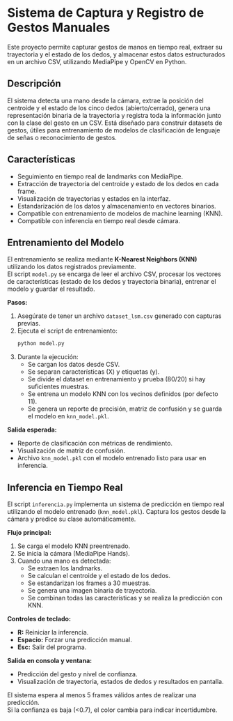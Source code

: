 # Sistema de Captura y Registro de Gestos Manuales

Este proyecto permite capturar gestos de manos en tiempo real, extraer su trayectoria y el estado de los dedos, y almacenar estos datos estructurados en un archivo CSV, utilizando MediaPipe y OpenCV en Python.

## Descripción

El sistema detecta una mano desde la cámara, extrae la posición del centroide y el estado de los cinco dedos (abierto/cerrado), genera una representación binaria de la trayectoria y registra toda la información junto con la clase del gesto en un CSV. Está diseñado para construir datasets de gestos, útiles para entrenamiento de modelos de clasificación de lenguaje de señas o reconocimiento de gestos.

## Características

- Seguimiento en tiempo real de landmarks con MediaPipe.
- Extracción de trayectoria del centroide y estado de los dedos en cada frame.
- Visualización de trayectorias y estados en la interfaz.
- Estandarización de los datos y almacenamiento en vectores binarios.
- Compatible con entrenamiento de modelos de machine learning (KNN).
- Compatible con inferencia en tiempo real desde cámara.

## Entrenamiento del Modelo

El entrenamiento se realiza mediante **K-Nearest Neighbors (KNN)** utilizando los datos registrados previamente.  
El script `model.py` se encarga de leer el archivo CSV, procesar los vectores de características (estado de los dedos y trayectoria binaria), entrenar el modelo y guardar el resultado.

**Pasos:**

1. Asegúrate de tener un archivo `dataset_lsm.csv` generado con capturas previas.
2. Ejecuta el script de entrenamiento:
   ```bash
   python model.py
   ```
3. Durante la ejecución:
   - Se cargan los datos desde CSV.
   - Se separan características (X) y etiquetas (y).
   - Se divide el dataset en entrenamiento y prueba (80/20) si hay suficientes muestras.
   - Se entrena un modelo KNN con los vecinos definidos (por defecto 11).
   - Se genera un reporte de precisión, matriz de confusión y se guarda el modelo en `knn_model.pkl`.

**Salida esperada:**

- Reporte de clasificación con métricas de rendimiento.
- Visualización de matriz de confusión.
- Archivo `knn_model.pkl` con el modelo entrenado listo para usar en inferencia.

## Inferencia en Tiempo Real

El script `inferencia.py` implementa un sistema de predicción en tiempo real utilizando el modelo entrenado (`knn_model.pkl`). Captura los gestos desde la cámara y predice su clase automáticamente.

**Flujo principal:**

1. Se carga el modelo KNN preentrenado.
2. Se inicia la cámara (MediaPipe Hands).
3. Cuando una mano es detectada:
   - Se extraen los landmarks.
   - Se calculan el centroide y el estado de los dedos.
   - Se estandarizan los frames a 30 muestras.
   - Se genera una imagen binaria de trayectoria.
   - Se combinan todas las características y se realiza la predicción con KNN.

**Controles de teclado:**

- **R:** Reiniciar la inferencia.
- **Espacio:** Forzar una predicción manual.
- **Esc:** Salir del programa.

**Salida en consola y ventana:**

- Predicción del gesto y nivel de confianza.
- Visualización de trayectoria, estados de dedos y resultados en pantalla.

El sistema espera al menos 5 frames válidos antes de realizar una predicción.  
Si la confianza es baja (<0.7), el color cambia para indicar incertidumbre.
